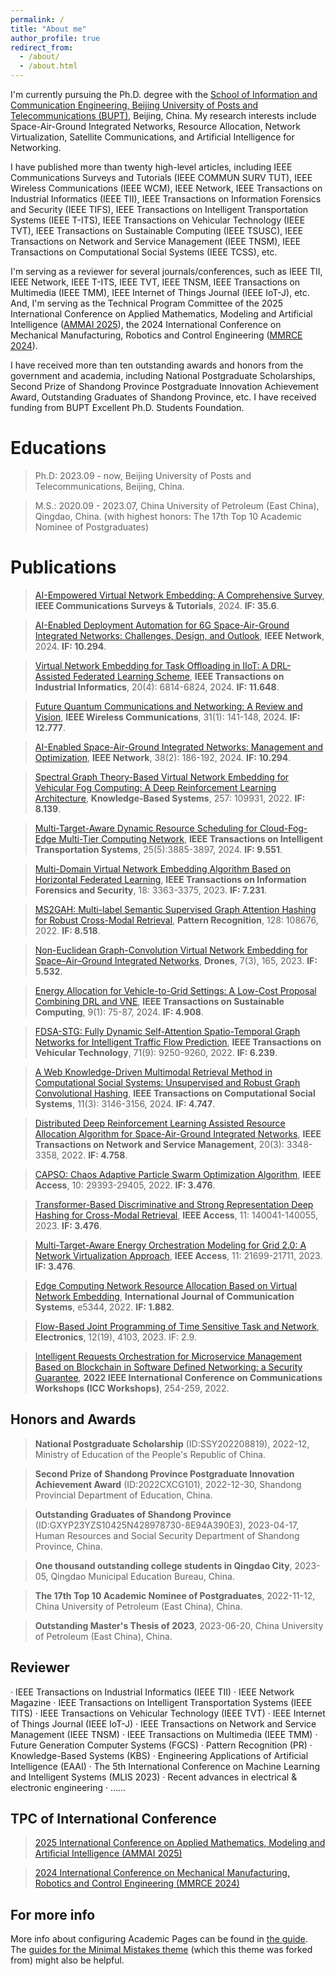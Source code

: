```yaml
---
permalink: /
title: "About me"
author_profile: true
redirect_from: 
  - /about/
  - /about.html
---
```


I'm currently pursuing the Ph.D. degree with the [School of Information and Communication Engineering, Beijing University of Posts and Telecommunications (BUPT)](https://sice.bupt.edu.cn/), Beijing, China. My research interests include Space-Air-Ground Integrated Networks, Resource Allocation, Network Virtualization, Satellite Communications, and Artificial Intelligence for Networking.

I have published more than twenty high-level articles, including IEEE Communications Surveys and Tutorials (IEEE COMMUN SURV TUT), IEEE Wireless Communications (IEEE WCM), IEEE Network, IEEE Transactions on Industrial Informatics (IEEE TII), IEEE Transactions on Information Forensics and Security (IEEE TIFS), IEEE Transactions on Intelligent Transportation Systems (IEEE T-ITS), IEEE Transactions on Vehicular Technology (IEEE TVT), IEEE Transactions on Sustainable Computing (IEEE TSUSC), IEEE Transactions on Network and Service Management (IEEE TNSM), IEEE Transactions on Computational Social Systems (IEEE TCSS), etc. 

I'm serving as a reviewer for several journals/conferences, such as IEEE TII, IEEE Network, IEEE T-ITS, IEEE TVT, IEEE TNSM, IEEE Transactions on Multimedia (IEEE TMM), IEEE Internet of Things Journal (IEEE IoT-J), etc. And, I'm serving as the Technical Program Committee of the 2025 International Conference on Applied Mathematics, Modeling and Artificial Intelligence ([AMMAI 2025](https://ammai.easyaca.com.cn/)), the 2024 International Conference on Mechanical Manufacturing, Robotics and Control Engineering ([MMRCE 2024](https://mmrce.easyaca.com.cn//)). 

I have received more than ten outstanding awards and honors from the government and academia, including National Postgraduate Scholarships, Second Prize of Shandong Province Postgraduate Innovation Achievement Award, Outstanding Graduates of Shandong Province, etc. I have received funding from BUPT Excellent Ph.D. Students Foundation.


Educations
======
> Ph.D: 2023.09 - now, Beijing University of Posts and Telecommunications, Beijing, China.

> M.S.: 2020.09 - 2023.07, China University of Petroleum (East China), Qingdao, China. (with highest honors: The 17th Top 10 Academic Nominee of Postgraduates)

Publications
======
> [AI-Empowered Virtual Network Embedding: A Comprehensive Survey](https://ieeexplore.ieee.org/abstract/document/10587211), **IEEE Communications Surveys & Tutorials**, 2024. **IF: 35.6**.

> [AI-Enabled Deployment Automation for 6G Space-Air-Ground Integrated Networks: Challenges, Design, and Outlook](https://ieeexplore.ieee.org/abstract/document/10443704), **IEEE Network**, 2024. **IF: 10.294**.

> [Virtual Network Embedding for Task Offloading in IIoT: A DRL-Assisted Federated Learning Scheme](https://ieeexplore.ieee.org/abstract/document/10413579), **IEEE Transactions on Industrial Informatics**, 20(4): 6814-6824, 2024. **IF: 11.648**.

> [Future Quantum Communications and Networking: A Review and Vision](https://ieeexplore.ieee.org/abstract/document/9928082), **IEEE Wireless Communications**, 31(1): 141-148, 2024. **IF: 12.777**.

> [AI-Enabled Space-Air-Ground Integrated Networks: Management and Optimization](https://ieeexplore.ieee.org/abstract/document/10103768), **IEEE Network**, 38(2): 186-192, 2024. **IF: 10.294**.

> [Spectral Graph Theory-Based Virtual Network Embedding for Vehicular Fog Computing: A Deep Reinforcement Learning Architecture](https://www.sciencedirect.com/science/article/abs/pii/S0950705122010243), **Knowledge-Based Systems**, 257: 109931, 2022. **IF: 8.139**.

> [Multi-Target-Aware Dynamic Resource Scheduling for Cloud-Fog-Edge Multi-Tier Computing Network](https://ieeexplore.ieee.org/abstract/document/10323248), **IEEE Transactions on Intelligent Transportation Systems**, 25(5):3885-3897, 2024. **IF: 9.551**.

> [Multi-Domain Virtual Network Embedding Algorithm Based on Horizontal Federated Learning](https://ieeexplore.ieee.org/abstract/document/10132867), **IEEE Transactions on Information Forensics and Security**, 18: 3363-3375, 2023. **IF: 7.231**.

> [MS2GAH: Multi-label Semantic Supervised Graph Attention Hashing for Robust Cross-Modal Retrieval](https://www.sciencedirect.com/science/article/abs/pii/S0031320322001571), **Pattern Recognition**, 128: 108676, 2022. **IF: 8.518**.

> [Non-Euclidean Graph-Convolution Virtual Network Embedding for Space–Air–Ground Integrated Networks](https://www.mdpi.com/2504-446X/7/3/165), **Drones**, 7(3), 165, 2023. **IF: 5.532**.

> [Energy Allocation for Vehicle-to-Grid Settings: A Low-Cost Proposal Combining DRL and VNE](https://ieeexplore.ieee.org/abstract/document/10226295), **IEEE Transactions on Sustainable Computing**, 9(1): 75-87, 2024. **IF: 4.908**.

>[FDSA-STG: Fully Dynamic Self-Attention Spatio-Temporal Graph Networks for Intelligent Traffic Flow Prediction](https://ieeexplore.ieee.org/abstract/document/9782553), **IEEE Transactions on Vehicular Technology**, 71(9): 9250-9260, 2022. **IF: 6.239**.

> [A Web Knowledge-Driven Multimodal Retrieval Method in Computational Social Systems: Unsupervised and Robust Graph Convolutional Hashing](https://ieeexplore.ieee.org/abstract/document/9941497), **IEEE Transactions on Computational Social Systems**, 11(3): 3146-3156, 2024. **IF: 4.747**.

> [Distributed Deep Reinforcement Learning Assisted Resource Allocation Algorithm for Space-Air-Ground Integrated Networks](https://ieeexplore.ieee.org/abstract/document/9999560),  **IEEE Transactions on Network and Service Management**, 20(3): 3348-3358, 2022. **IF: 4.758**.

> [CAPSO: Chaos Adaptive Particle Swarm Optimization Algorithm](https://ieeexplore.ieee.org/abstract/document/9732987), **IEEE Access**, 10: 29393-29405, 2022. **IF: 3.476**.

> [Transformer-Based Discriminative and Strong Representation Deep Hashing for Cross-Modal Retrieval](https://ieeexplore.ieee.org/abstract/document/10343159), **IEEE Access**, 11: 140041-140055, 2023. **IF: 3.476**.

> [Multi-Target-Aware Energy Orchestration Modeling for Grid 2.0: A Network Virtualization Approach](https://ieeexplore.ieee.org/abstract/document/10057385), **IEEE Access**, 11: 21699-21711, 2023. **IF: 3.476**.

> [Edge Computing Network Resource Allocation Based on Virtual Network Embedding](https://onlinelibrary.wiley.com/doi/abs/10.1002/dac.5344), **International Journal of Communication Systems**, e5344, 2022. **IF: 1.882**.

> [Flow-Based Joint Programming of Time Sensitive Task and Network](https://www.mdpi.com/2079-9292/12/19/4103), **Electronics**, 12(19), 4103, 2023. IF: 2.9.

> [Intelligent Requests Orchestration for Microservice Management Based on Blockchain in Software Defined Networking: a Security Guarantee](https://ieeexplore.ieee.org/abstract/document/9814536), **2022 IEEE International Conference on Communications Workshops (ICC Workshops)**, 254-259, 2022.

Honors and Awards
------
> **National Postgraduate Scholarship** (ID:SSY202208819), 2022-12, Ministry of Education of the People's Republic of China.

> **Second Prize of Shandong Province Postgraduate Innovation Achievement Award** (ID:2022CXCG101), 2022-12-30, Shandong Provincial Department of Education, China.

> **Outstanding Graduates of Shandong Province** (ID:GXYP23YZS10425N428978730-8E94A390E3), 2023-04-17, Human Resources and Social Security Department of Shandong Province, China.

> **One thousand outstanding college students in Qingdao City**, 2023-05, Qingdao Municipal Education Bureau, China.

> **The 17th Top 10 Academic Nominee of Postgraduates**, 2022-11-12, China University of Petroleum (East China), China.

> **Outstanding Master's Thesis of 2023**, 2023-06-20, China University of Petroleum (East China), China.

Reviewer
------
· IEEE Transactions on Industrial Informatics (IEEE TII)
· IEEE Network Magazine
· IEEE Transactions on Intelligent Transportation Systems (IEEE TITS)
· IEEE Transactions on Vehicular Technology (IEEE TVT)
· IEEE Internet of Things Journal (IEEE IoT-J)
· IEEE Transactions on Network and Service Management (IEEE TNSM)
· IEEE Transactions on Multimedia (IEEE TMM)
· Future Generation Computer Systems (FGCS)
· Pattern Recognition (PR)
· Knowledge-Based Systems (KBS)
· Engineering Applications of Artificial Intelligence (EAAI)
· The 5th International Conference on Machine Learning and Intelligent Systems (MLIS 2023)
· Recent advances in electrical & electronic engineering
· ......

TPC of International Conference
------
> [2025 International Conference on Applied Mathematics, Modeling and Artificial Intelligence (AMMAI 2025)](https://ammai.easyaca.com.cn/)

> [2024 International Conference on Mechanical Manufacturing, Robotics and Control Engineering (MMRCE 2024)](https://mmrce.easyaca.com.cn//)

For more info
------
More info about configuring Academic Pages can be found in [the guide](https://academicpages.github.io/markdown/). The [guides for the Minimal Mistakes theme](https://mmistakes.github.io/minimal-mistakes/docs/configuration/) (which this theme was forked from) might also be helpful.
